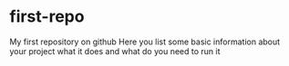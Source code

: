 # first-repo
My first repository on github
Here you list some basic information about your project what it does and what do you need to run it
